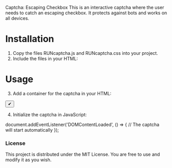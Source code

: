Captcha: Escaping Checkbox
This is an interactive captcha where the user needs to catch an escaping checkbox. It protects against bots and works on all devices.

# Installation
1. Copy the files RUNcaptcha.js and RUNcaptcha.css into your project.
2. Include the files in your HTML:

<link rel="stylesheet" href="RUNcaptcha.css">
<script src="RUNcaptcha.js"></script>

# Usage
3. Add a container for the captcha in your HTML:

<div id="captcha-container">
    <button id="checkbox">✔</button>
</div>

4. Initialize the captcha in JavaScript:

document.addEventListener('DOMContentLoaded', () => {
    // The captcha will start automatically
});

### License
This project is distributed under the MIT License. You are free to use and modify it as you wish.
